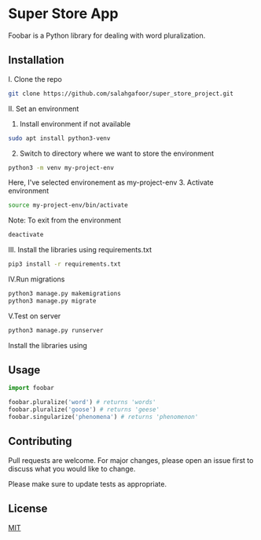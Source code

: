 # Super Store App

Foobar is a Python library for dealing with word pluralization.

## Installation

I. Clone the repo
```bash
git clone https://github.com/salahgafoor/super_store_project.git
```
II. Set an environment
1. Install environment if not available
```bash
sudo apt install python3-venv
```
2. Switch to directory where we want to store the environment
```bash
python3 -m venv my-project-env
```
Here, I've selected environement as my-project-env
3. Activate environment
```bash
source my-project-env/bin/activate
```
Note: To exit from the environment
```bash
deactivate
```
III. Install the libraries using requirements.txt
```bash
pip3 install -r requirements.txt
```
IV.Run migrations
```bash
python3 manage.py makemigrations
python3 manage.py migrate
```
V.Test on server
```bash
python3 manage.py runserver
```


Install the libraries using

## Usage

```python
import foobar

foobar.pluralize('word') # returns 'words'
foobar.pluralize('goose') # returns 'geese'
foobar.singularize('phenomena') # returns 'phenomenon'
```

## Contributing
Pull requests are welcome. For major changes, please open an issue first to discuss what you would like to change.

Please make sure to update tests as appropriate.

## License
[MIT](https://choosealicense.com/licenses/mit/)